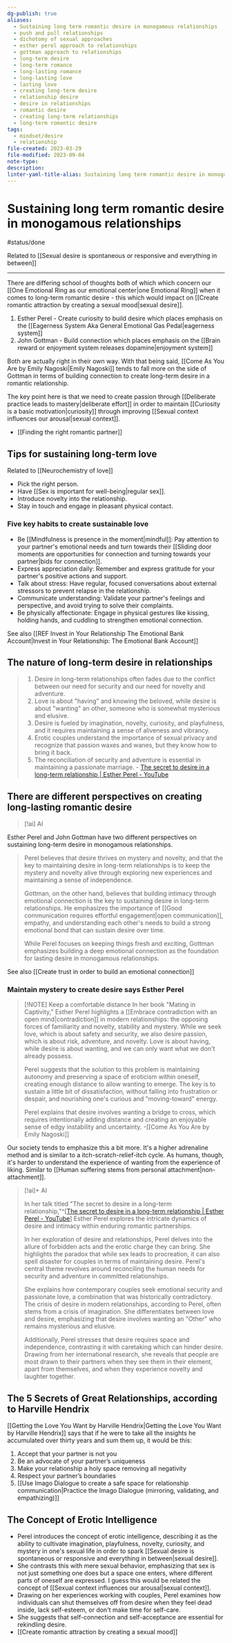 ```yaml
---
dg-publish: true
aliases:
  - Sustaining long term romantic desire in monogamous relationships
  - push and pull relationships
  - dichotomy of sexual approaches
  - esther perel approach to relationships
  - gottman approach to relationships
  - long-term desire
  - long-term romance
  - long-lasting romance
  - long-lasting love
  - lasting love
  - creating long-term desire
  - relationship desire
  - desire in relationships
  - romantic desire
  - creating long-term relationships
  - long-term romantic desire
tags:
  - mindset/desire
  - relationship
file-created: 2023-03-29
file-modified: 2023-09-04
note-type: 
description: 
linter-yaml-title-alias: Sustaining long term romantic desire in monogamous relationships
---
```


# Sustaining long term romantic desire in monogamous relationships

#status/done

Related to [[Sexual desire is spontaneous or responsive and everything in between]]

---

There are differing school of thoughts both of which which concern our [[One Emotional Ring as our emotional center|one Emotional Ring]] when it comes to long-term romantic desire - this which would impact on [[Create romantic attraction by creating a sexual mood|sexual desire]].
1. Esther Perel - Create curiosity to build desire which places emphasis on the [[Eagerness System Aka General Emotional Gas Pedal|eagerness system]]
2. John Gottman - Build connection which places emphasis on the [[Brain reward or enjoyment system releases dopamine|enjoyment system]]

Both are actually right in their own way. With that being said, [[Come As You Are by Emily Nagoski|Emily Nagoski]] tends to fall more on the side of Gottman in terms of building connection to create long-term desire in a romantic relationship.

The key point here is that we need to create passion through [[Deliberate practice leads to mastery|deliberate effort]] in order to maintain [[Curiosity is a basic motivation|curiosity]] through improving [[Sexual context influences our arousal|sexual context]].

- [[Finding the right romantic partner]]

## Tips for sustaining long-term love

Related to [[Neurochemistry of love]]

- Pick the right person.
- Have [[Sex is important for well-being|regular sex]].
- Introduce novelty into the relationship.
- Stay in touch and engage in pleasant physical contact.

### Five key habits to create sustainable love

- Be [[Mindfulness is presence in the moment|mindful]]: Pay attention to your partner's emotional needs and turn towards their [[Sliding door moments are opportunities for connection and turning towards your partner|bids for connection]].
- Express appreciation daily: Remember and express gratitude for your partner's positive actions and support.
- Talk about stress: Have regular, focused conversations about external stressors to prevent relapse in the relationship.
- Communicate understanding: Validate your partner's feelings and perspective, and avoid trying to solve their complaints.
- Be physically affectionate: Engage in physical gestures like kissing, holding hands, and cuddling to strengthen emotional connection.

See also [[REF Invest in Your Relationship The Emotional Bank Account|Invest in Your Relationship: The Emotional Bank Account]]

## The nature of long-term desire in relationships

> 1. Desire in long-term relationships often fades due to the conflict between our need for security and our need for novelty and adventure.
> 2. Love is about "having" and knowing the beloved, while desire is about "wanting" an other, someone who is somewhat mysterious and elusive.
> 3. Desire is fueled by imagination, novelty, curiosity, and playfulness, and it requires maintaining a sense of aliveness and vibrancy.
> 4. Erotic couples understand the importance of sexual privacy and recognize that passion waxes and wanes, but they know how to bring it back.
> 5. The reconciliation of security and adventure is essential in maintaining a passionate marriage.
> \- [The secret to desire in a long-term relationship | Esther Perel - YouTube](https://www.youtube.com/watch?v=sa0RUmGTCYY)

## There are different perspectives on creating long-lasting romantic desire

> [!ai] AI
>
Esther Perel and John Gottman have two different perspectives on sustaining long-term desire in monogamous relationships.
>
> Perel believes that desire thrives on mystery and novelty, and that the key to maintaining desire in long-term relationships is to keep the mystery and novelty alive through exploring new experiences and maintaining a sense of independence.
>
> Gottman, on the other hand, believes that building intimacy through emotional connection is the key to sustaining desire in long-term relationships. He emphasizes the importance of [[Good communication requires effortful engagement|open communication]], empathy, and understanding each other's needs to build a strong emotional bond that can sustain desire over time.
>
> While Perel focuses on keeping things fresh and exciting, Gottman emphasizes building a deep emotional connection as the foundation for lasting desire in monogamous relationships.

See also [[Create trust in order to build an emotional connection]]

### Maintain mystery to create desire says Esther Perel

> [!NOTE] Keep a comfortable distance
> In her book "Mating in Captivity," Esther Perel highlights a [[Embrace contradiction with an open mind|contradiction]] in modern relationships: the opposing forces of familiarity and novelty, stability and mystery. While we seek love, which is about safety and security, we also desire passion, which is about risk, adventure, and novelty. Love is about having, while desire is about wanting, and we can only want what we don't already possess.
>
> Perel suggests that the solution to this problem is maintaining autonomy and preserving a space of eroticism within oneself, creating enough distance to allow wanting to emerge. The key is to sustain a little bit of dissatisfaction, without falling into frustration or despair, and nourishing one's curious and "moving-toward" energy.
>
> Perel explains that desire involves wanting a bridge to cross, which requires intentionally adding distance and creating an enjoyable sense of edgy instability and uncertainty.
> \-[[Come As You Are by Emily Nagoski]]

Our society tends to emphasize this a bit more. It's a higher adrenaline method and is similar to a itch-scratch-relief-itch cycle. As humans, though, it's harder to understand the experience of wanting from the experience of liking. Similar to [[Human suffering stems from personal attachment|non-attachment]].

> [!ai]+ AI
>
> In her talk titled "The secret to desire in a long-term relationship,"^[[The secret to desire in a long-term relationship | Esther Perel - YouTube](https://www.youtube.com/watch?v=sa0RUmGTCYY&pp=ygUfZXN0aGVyIHBlcmVsIGV4cGVjdGluZyB0b28gbXVjaA%3D%3D)] Esther Perel explores the intricate dynamics of desire and intimacy within enduring romantic partnerships.
>
> In her exploration of desire and relationships, Perel delves into the allure of forbidden acts and the erotic charge they can bring. She highlights the paradox that while sex leads to procreation, it can also spell disaster for couples in terms of maintaining desire. Perel's central theme revolves around reconciling the human needs for security and adventure in committed relationships.
>
> She explains how contemporary couples seek emotional security and passionate love, a combination that was historically contradictory. The crisis of desire in modern relationships, according to Perel, often stems from a crisis of imagination. She differentiates between love and desire, emphasizing that desire involves wanting an "Other" who remains mysterious and elusive.
>
> Additionally, Perel stresses that desire requires space and independence, contrasting it with caretaking which can hinder desire. Drawing from her international research, she reveals that people are most drawn to their partners when they see them in their element, apart from themselves, and when they experience novelty and laughter together.

## The 5 Secrets of Great Relationships, according to Harville Hendrix

[[Getting the Love You Want by Harville Hendrix|Getting the Love You Want by Harville Hendrix]] says that if he were to take all the insights he accumulated over thirty years and sum them up, it would be this:

1. Accept that your partner is not you
2. Be an advocate of your partner’s uniqueness
3. Make your relationship a holy space removing all negativity
4. Respect your partner’s boundaries
5. [[Use Imago Dialogue to create a safe space for relationship communication|Practice the Imago Dialogue (mirroring, validating, and empathizing)]]

## **The Concept of Erotic Intelligence**

- Perel introduces the concept of erotic intelligence, describing it as the ability to cultivate imagination, playfulness, novelty, curiosity, and mystery in one's sexual life in order to spark [[Sexual desire is spontaneous or responsive and everything in between|sexual desire]].
- She contrasts this with mere sexual behavior, emphasizing that sex is not just something one does but a space one enters, where different parts of oneself are expressed. I guess this would be related the concept of [[Sexual context influences our arousal|sexual context]].
- Drawing on her experiences working with couples, Perel examines how individuals can shut themselves off from desire when they feel dead inside, lack self-esteem, or don't make time for self-care.
- She suggests that self-connection and self-acceptance are essential for rekindling desire.
- [[Create romantic attraction by creating a sexual mood]]

